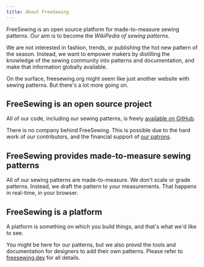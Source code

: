 ```yaml
---
title: About FreeSewing
---
```


FreeSewing is an open source platform for made-to-measure sewing patterns. Our aim is to become the *WikiPedia of sewing patterns*.

We are not interested in fashion, trends, or publishing the hot new pattern of the season. Instead, we want to empower makers by distilling the knowledge of the sewing community into patterns and documentation, and make that information globally available.

On the surface, freesewing.org might seem like just another website with sewing patterns. But there's a lot more going on.

## FreeSewing is an open source project

All of our code, including our sewing patterns, is freely [available on GitHub](https://github.com/freesewing).

There is no company behind FreeSewing. This is possible due to the hard work of our contributors, and the financial support of [our patrons](/patrons).

## FreeSewing provides made-to-measure sewing patterns

All of our sewing patterns are made-to-measure. We don't scale or grade patterns. Instead, we draft the pattern to your measurements. That happens in real-time, in your browser.


## FreeSewing is a platform

A platform is something on which you build things, and that's what we'd like to see.

You might be here for our patterns, but we also provid the tools and documentation for designers to add their own patterns. Please refer to [freesewing.dev](https://freesewing.dev) for all details.

<ReadMore root='docs/about' recurse box />
